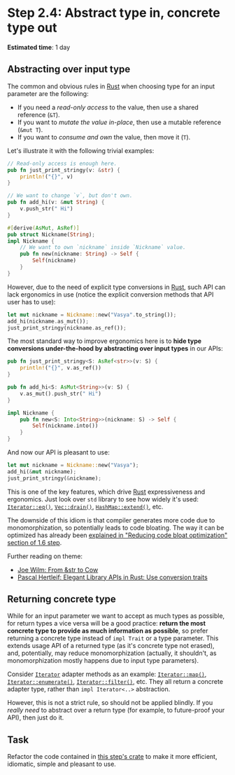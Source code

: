 Step 2.4: Abstract type in, concrete type out
=============================================

__Estimated time__: 1 day




## Abstracting over input type

The common and obvious rules in [Rust] when choosing type for an input parameter are the following:
- If you need a _read-only access_ to the value, then use a shared reference (`&T`).
- If you want to _mutate the value in-place_, then use a mutable reference (`&mut T`).
- If you want to _consume and own_ the value, then move it (`T`).

Let's illustrate it with the following trivial examples:
```rust
// Read-only access is enough here.
pub fn just_print_stringy(v: &str) {
    println!("{}", v)
}

// We want to change `v`, but don't own.
pub fn add_hi(v: &mut String) {
    v.push_str(" Hi")
}

#[derive(AsMut, AsRef)]
pub struct Nickname(String);
impl Nickname {
    // We want to own `nickname` inside `Nickname` value. 
    pub fn new(nickname: String) -> Self {
        Self(nickname)
    }
}
```
However, due to the need of explicit type conversions in [Rust], such API can lack ergonomics in use (notice the explicit conversion methods that API user has to use):
```rust
let mut nickname = Nickname::new("Vasya".to_string());
add_hi(nickname.as_mut());
just_print_stringy(nickname.as_ref());
```

The most standard way to improve ergonomics here is to __hide type conversions under-the-hood by abstracting over input types__ in our APIs:
```rust
pub fn just_print_stringy<S: AsRef<str>>(v: S) {
    println!("{}", v.as_ref())
}

pub fn add_hi<S: AsMut<String>>(v: S) {
    v.as_mut().push_str(" Hi")
}

impl Nickname { 
    pub fn new<S: Into<String>>(nickname: S) -> Self {
        Self(nickname.into())
    }
}
```
And now our API is pleasant to use:
```rust
let mut nickname = Nickname::new("Vasya");
add_hi(&mut nickname);
just_print_stringy(&nickname);
```

This is one of the key features, which drive [Rust] expressiveness and ergonomics. Just look over `std` library to see how widely it's used: [`Iterator::eq()`][1], [`Vec::drain()`][2], [`HashMap::extend()`][3], etc.

The downside of this idiom is that compiler generates more code due to monomorphization, so potentially leads to code bloating. The way it can be optimized has already been [explained in "Reducing code bloat optimization" section of 1.6 step][6].

Further reading on theme:
- [Joe Wilm: From &str to Cow][4]
- [Pascal Hertleif: Elegant Library APIs in Rust: Use conversion traits][5]




## Returning concrete type

While for an input parameter we want to accept as much types as possible, for return types a vice versa will be a good practice: __return the most concrete type to provide as much information as possible__, so prefer returning a concrete type instead of `impl Trait` or a type parameter. This extends usage API of a returned type (as it's concrete type not erased), and, potentially, may reduce monomorphization (actually, it shouldn't, as monomorphization mostly happens due to input type parameters).

Consider [`Iterator`] adapter methods as an example: [`Iterator::map()`][7], [`Iterator::enumerate()`][8], [`Iterator::filter()`][9], etc. They all return a concrete adapter type, rather than `impl Iterator<..>` abstraction.

However, this is not a strict rule, so should not be applied blindly. If you _really need_ to abstract over a return type (for example, to future-proof your API), then just do it.




## Task

Refactor the code contained in [this step's crate](src/main.rs) to make it more efficient, idiomatic, simple and pleasant to use.





[`Iterator`]: https://doc.rust-lang.org/std/iter/trait.Iterator.html
[Rust]: https://www.rust-lang.org

[1]: https://doc.rust-lang.org/std/iter/trait.Iterator.html#method.eq
[2]: https://doc.rust-lang.org/std/vec/struct.Vec.html#method.drain
[3]: https://doc.rust-lang.org/std/collections/struct.HashSet.html#method.extend
[4]: https://jwilm.io/blog/from-str-to-cow
[5]: https://deterministic.space/elegant-apis-in-rust.html#use-conversion-traits
[6]: ../../1_concepts/1_6_dispatch#reducing-code-bloat-optimization
[7]: https://doc.rust-lang.org/std/iter/trait.Iterator.html#method.map
[8]: https://doc.rust-lang.org/std/iter/trait.Iterator.html#method.enumerate
[9]: https://doc.rust-lang.org/std/iter/trait.Iterator.html#method.filter
